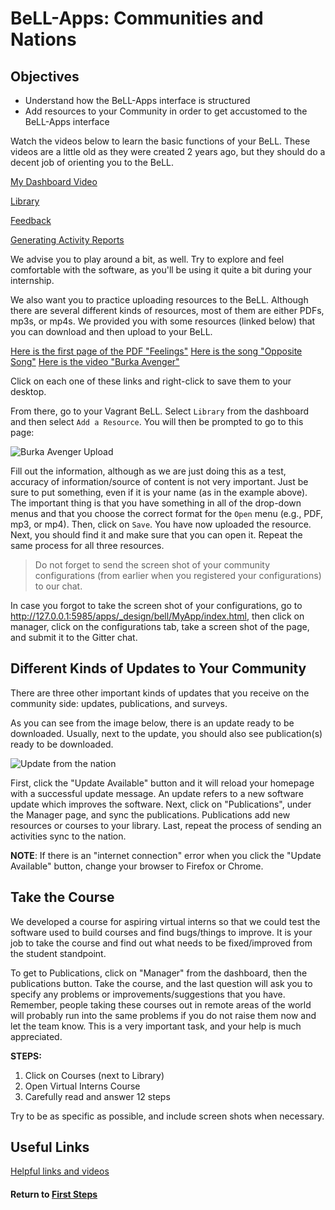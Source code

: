 # BeLL-Apps: Communities and Nations <a name="bellapps"></a>

## Objectives

* Understand how the BeLL-Apps interface is structured
* Add resources to your Community in order to get accustomed to the BeLL-Apps interface

Watch the videos below to learn the basic functions of your BeLL. These videos are a little old as they were created 2 years ago, but they should do a decent job of orienting you to the BeLL.   

[My Dashboard Video](movies/vi-mydashboard.mp4)

[Library](movies/vi-library.mp4)

[Feedback](movies/vi-feedback.mp4)

[Generating Activity Reports](movies/vi-generatingactivityreports.mp4)

We advise you to play around a bit, as well. Try to explore and feel comfortable with the software, as you'll be using it quite a bit during your internship.

We also want you to practice uploading resources to the BeLL. Although there are several different kinds of resources, most of them are either PDFs, mp3s, or mp4s. We provided you with some resources (linked below) that you can download and then upload to your BeLL.

[Here is the first page of the PDF "Feelings"](pdf/vi-feelings.pdf)
[Here is the song "Opposite Song"](music/vi-oppositesong.mp3)
[Here is the video "Burka Avenger"](movies/vi-burkaavenger.mp4)

Click on each one of these links and right-click to save them to your desktop.

From there, go to your Vagrant BeLL. Select `Library` from the dashboard and then select `Add a Resource`. You will then be prompted to go to this page:

![Burka Avenger Upload](images/vi-add-new-resource.png)

Fill out the information, although as we are just doing this as a test, accuracy of information/source of content is not very important. Just be sure to put something, even if it is your name (as in the example above). The important thing is that you have something in all of the drop-down menus and that you choose the correct format for the `Open` menu (e.g., PDF, mp3, or mp4). Then, click on `Save`. You have now uploaded the resource. Next, you should find it and make sure that you can open it. Repeat the same process for all three resources.

>Do not forget to send the screen shot of your community configurations (from earlier when you registered your configurations) to our chat.

In case you forgot to take the screen shot of your configurations, go to http://127.0.0.1:5985/apps/_design/bell/MyApp/index.html, then click on manager, click on the configurations tab, take a screen shot of the page, and submit it to the Gitter chat.

## Different Kinds of Updates to Your Community

There are three other important kinds of updates that you receive on the community side: updates, publications, and surveys. 

As you can see from the image below, there is an update ready to be downloaded. Usually, next to the update, you should also see  publication(s) ready to be downloaded.

![Update from the nation](images/vi-update-publication.png "Dashboard in your localhost")

First, click the "Update Available" button and it will reload your homepage with a successful update message. An update refers to a new software update which improves the software. Next, click on "Publications", under the Manager page, and sync the publications. Publications add new resources or courses to your library. Last, repeat the process of sending an activities sync to the nation.

**NOTE**: If there is an "internet connection" error when you click the "Update Available" button, change your browser to Firefox or Chrome.

## Take the Course

We developed a course for aspiring virtual interns so that we could test the software used to build courses and find bugs/things to improve. It is your job to take the course and find out what needs to be fixed/improved from the student standpoint.

To get to Publications, click on "Manager" from the dashboard, then the publications button. Take the course, and the last question will ask you to specify any problems or improvements/suggestions that you have. Remember, people taking these courses out in remote areas of the world will probably run into the same problems if you do not raise them now and let the team know. This is a very important task, and your help is much appreciated.
    
**STEPS:**
1. Click on Courses (next to Library)
2. Open Virtual Interns Course
3. Carefully read and answer 12 steps

Try to be as specific as possible, and include screen shots when necessary.

## Useful Links

[Helpful links and videos](vi-faq.md#Helpful_Links)

#### Return to [First Steps](vi-first-steps.md#Step_4_-_BeLL-Apps_Tutorial)
